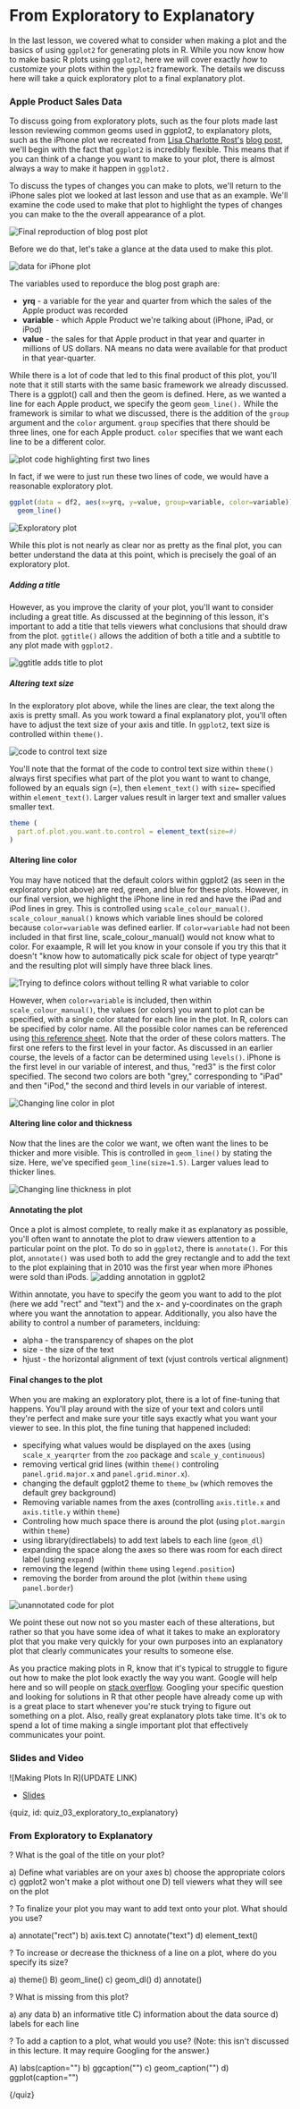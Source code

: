 # From Exploratory to Explanatory

In the last lesson, we covered what to consider when making a plot and the basics of using `ggplot2` for generating plots in R. While you now know how to make basic R plots using `ggplot2`, here we will cover exactly *how* to customize your plots within the `ggplot2` framework. The details we discuss here will take a quick exploratory plot to a final explanatory plot.

### Apple Product Sales Data

To discuss going from exploratory plots, such as the four plots made last lesson reviewing common geoms used in ggplot2, to explanatory plots, such as the iPhone plot we recreated from [Lisa Charlotte Rost's](https://twitter.com/lisacrost) [blog post](https://blog.datawrapper.de/better-charts/), we'll begin with the fact that `ggplot2` is incredibly flexible. This means that if you can think of a change you want to make to your plot, there is almost always a way to make it happen in `ggplot2.`

To discuss the types of changes you can make to plots, we'll return to the iPhone sales plot we looked at last lesson and use that as an example. We'll examine the code used to make that plot to highlight the types of changes you can make to the the overall appearance of a plot.  

![Final reproduction of blog post plot](images/03_exploratory_to_explanatory/03_dataviz_exploratory_to_explanatory-1.png)

Before we do that, let's take a glance at the data used to make this plot. 

![data for iPhone plot](images/03_exploratory_to_explanatory/03_dataviz_exploratory_to_explanatory-2.png)

The variables used to reporduce the blog post graph are:
  * **yrq** - a variable for the year and quarter from which the sales of the Apple product was recorded
* **variable** - which Apple Product we're talking about (iPhone, iPad, or iPod)
* **value** - the sales for that Apple product in that year and quarter in millions of US dollars. NA means no data were available for that product in that year-quarter.

While there is a lot of code that led to this final product of this plot, you'll note that it still starts with the same basic framework we already discussed. There is a ggplot() call and then the geom is defined. Here, as we wanted a line for each Apple product, we specify the geom `geom_line().` While the framework is similar to what we discussed, there is the addition of the `group` argument and the `color` argument. `group` specifies that there should be three lines, one for each Apple product. `color` specifies that we want each line to be a different color. 

![plot code highlighting first two lines](images/03_exploratory_to_explanatory/03_dataviz_exploratory_to_explanatory-3.png)

In fact, if we were to just run these two lines of code, we would have a reasonable exploratory plot.  

```r
ggplot(data = df2, aes(x=yrq, y=value, group=variable, color=variable)) +
  geom_line() 
```

![Exploratory plot](images/03_exploratory_to_explanatory/03_dataviz_exploratory_to_explanatory-4.png)

While this plot is not nearly as clear nor as pretty as the final plot, you can better understand the data at this point, which is precisely the goal of an exploratory plot.

##### Adding a title

However, as you improve the clarity of your plot, you'll want to consider including a great title. As discussed at the beginning of this lesson, it's important to add a title that tells viewers what conclusions that should draw from the plot. `ggtitle()` allows the addition of both a title and a subtitle to any plot made with `ggplot2.` 

![ggtitle adds title to plot](images/03_exploratory_to_explanatory/03_dataviz_exploratory_to_explanatory-5.png)

##### Altering text size

In the exploratory plot above, while the lines are clear, the text along the axis is pretty small. As you work toward a final explanatory plot, you'll often have to adjust the text size of your axis and title. In `ggplot2`, text size is controlled within `theme()`. 

![code to control text size](images/03_exploratory_to_explanatory/03_dataviz_exploratory_to_explanatory-6.png)

You'll note that the format of the code to control text size within `theme()` always first specifies what part of the plot you want to want to change, followed by an equals sign (=), then `element_text()` with `size=` specified within `element_text()`. Larger values result in larger text and smaller values smaller text. 

```r
theme (
  part.of.plot.you.want.to.control = element_text(size=#)
)
```

#### Altering line color 

You may have noticed that the default colors within ggplot2 (as seen in the exploratory plot above) are red, green, and blue for these plots. However, in our final version, we highlight the iPhone line in red and have the iPad and iPod lines in grey. This is controlled using `scale_colour_manual()`. `scale_colour_manual()` knows which variable lines should be colored because `color=variable` was defined earlier. If `color=variable` had not been included in that first line, scale_colour_manual() would not know what to color. For exaample, R will let you know in your console if you try this that it doesn't "know how to automatically pick scale for object of type yearqtr" and the resulting plot will simply have three black lines.   

![Trying to defince colors without telling R what variable to color](images/03_exploratory_to_explanatory/03_dataviz_exploratory_to_explanatory-7.png)

However, when `color=variable` is included, then within `scale_colour_manual()`, the values (or colors) you want to plot can be specified, with a single color stated for each line in the plot. In R, colors can be specified by color name. All the possible color names can be referenced using [this reference sheet](http://www.stat.columbia.edu/~tzheng/files/Rcolor.pdf). Note that the order of these colors matters. The first one refers to the first level in your factor. As discussed in an earlier course, the levels of a factor can be determined using `levels()`. iPhone is the first level in our variable of interest, and thus, "red3" is the first color specified. The second two colors are both "grey," corresponding to "iPad" and then "iPod," the second and third levels in our variable of interest. 

![Changing line color in plot](images/03_exploratory_to_explanatory/03_dataviz_exploratory_to_explanatory-8.png)

#### Altering line color and thickness

Now that the lines are the color we want, we often want the lines to be thicker and more visible. This is controlled in `geom_line()` by stating the size. Here, we've specified `geom_line(size=1.5)`.  Larger values lead to thicker lines.

![Changing line thickness in plot](images/03_exploratory_to_explanatory/03_dataviz_exploratory_to_explanatory-9.png)

#### Annotating the plot

Once a plot is almost complete, to really make it as explanatory as possible, you'll often want to annotate the plot to draw viewers attention to a particular point on the plot. To do so in `ggplot2`, there is `annotate()`. For this plot, `annotate()` was used both to add the grey rectangle and to add the text to the plot explaining that in 2010 was the first year when more iPhones were sold than iPods. 
![adding annotation in ggplot2](images/03_exploratory_to_explanatory/03_dataviz_exploratory_to_explanatory-10.png)

Within annotate, you have to specify the geom you want to add to the plot (here we add "rect" and "text") and the x- and y-coordinates on the graph where you want the annotation to appear. Additionally, you also have the ability to control a number of parameters, inclduing:
* alpha - the transparency of shapes on the plot
* size - the size of the text
* hjust - the horizontal alignment of text (vjust controls vertical alignment)

#### Final changes to the plot

When you are making an exploratory plot, there is a lot of fine-tuning that happens. You'll play around with the size of your text and colors until they're perfect and make sure your title says exactly what you want your viewer to see. In this plot, the fine tuning that happened included:

* specifying what values would be displayed on the axes (using `scale_x_yearqrter` from the `zoo` package and `scale_y_continuous`)
* removing vertical grid lines (within `theme()` controling `panel.grid.major.x` and `panel.grid.minor.x`).
* changing the default ggplot2 theme to `theme_bw` (which removes the default grey background)
* Removing variable names from the axes (controlling `axis.title.x` and `axis.title.y` within `theme`)
* Controling how much space there is around the plot (using `plot.margin` within `theme`)
* using library(directlabels) to add text labels to each line (`geom_dl`)
* expanding the space along the axes so there was room for each direct label (using `expand`)
* removing the legend (within `theme` using `legend.position`)
* removing the border from around the plot (within `theme` using `panel.border`)

![unannotated code for plot](images/03_exploratory_to_explanatory/03_dataviz_exploratory_to_explanatory-10.png)

We point these out now not so you master each of these alterations, but rather so that you have some idea of what it takes to make an exploratory plot that you make very quickly for your own purposes into an explanatory plot that clearly communicates your results to someone else. 

As you practice making plots in R, know that it's typical to struggle to figure out how to make the plot look exactly the way you want. Google will help here and so will people on [stack overflow](https://stackoverflow.com/). Googling your specific question and looking for solutions in R that other people have already come up with is a great place to start whenever you're stuck trying to figure out something on a plot. Also, really great explanatory plots take time. It's ok to spend a lot of time making a single important plot that effectively communicates your point.  

### Slides and Video
  
![Making Plots In R](UPDATE LINK)
  
  * [Slides](https://docs.google.com/presentation/d/1HZFgSe0m8_Ehwvd674AkdpOnnGiir5oluvIi68C_icI/edit?usp=sharing)
  
  
{quiz, id: quiz_03_exploratory_to_explanatory}
  
### From Exploratory to Explanatory
  
? What is the goal of the title on your plot?
  
a) Define what variables are on your axes
b) choose the appropriate colors 
c) ggplot2 won't make a plot without one
D) tell viewers what they will see on the plot

? To finalize your plot you may want to add text onto your plot. What should you use?

a) annotate("rect")
b) axis.text
C) annotate("text")
d) element_text()

? To increase or decrease the thickness of a line on a plot, where do you specify its size?

a) theme()
B) geom_line()
c) geom_dl()
d) annotate()

? What is missing from this plot?

a) any data
b) an informative title
C) information about the data source
d) labels for each line

? To add a caption to a plot, what would you use? (Note: this isn't discussed in this lecture. It may require Googling for the answer.)

A) labs(caption="")
b) ggcaption("")
c) geom_caption("")
d) ggplot(caption="")

{/quiz}